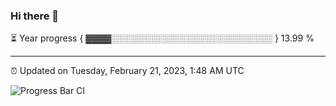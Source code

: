 ### Hi there 👋

⏳ Year progress { ▓▓▓▓░░░░░░░░░░░░░░░░░░░░░░░░░░ } 13.99 %

---

⏰ Updated on Tuesday, February 21, 2023, 1:48 AM UTC

![Progress Bar CI](https://github.com/arthurbuhl/arthurbuhl/workflows/Progress%20Bar%20CI/badge.svg)
